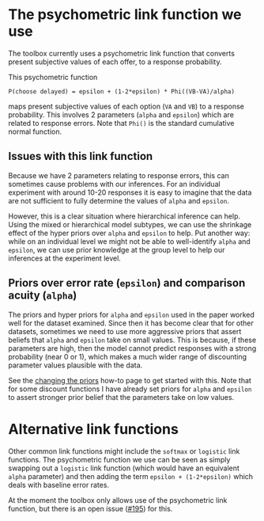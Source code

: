 # The psychometric link function we use

The toolbox currently uses a psychometric link function that converts present subjective values of each offer, to a response probability.

This psychometric function

    P(choose delayed) = epsilon + (1-2*epsilon) * Phi((VB-VA)/alpha)

maps present subjective values of each option (`VA` and `VB`) to a response probability. This involves 2 parameters (`alpha` and `epsilon`) which are related to response errors. Note that `Phi()` is the standard cumulative normal function.

## Issues with this link function
Because we have 2 parameters relating to response errors, this can sometimes cause problems with our inferences. For an individual experiment with around 10-20 responses it is easy to imagine that the data are not sufficient to fully determine the values of `alpha` and `epsilon`.

However, this is a clear situation where hierarchical inference can help. Using the mixed or hierarchical model subtypes, we can use the shrinkage effect of the hyper priors over `alpha` and `epsilon` to help. Put another way: while on an individual level we might not be able to well-identify `alpha` and `epsilon`, we can use prior knowledge at the group level to help our inferences at the experiment level.

## Priors over error rate (`epsilon`) and comparison acuity (`alpha`)
The priors and hyper priors for `alpha` and `epsilon` used in the paper worked well for the dataset examined. Since then it has become clear that for other datasets, sometimes we need to use more aggressive priors that assert beliefs that `alpha` and `epsilon` take on small values. This is because, if these parameters are high, then the model cannot predict responses with a strong probability (near 0 or 1), which makes a much wider range of discounting parameter values plausible with the data.

See the [changing the priors](https://github.com/drbenvincent/delay-discounting-analysis/wiki/Changing-the-priors) how-to page to get started with this. Note that for some discount functions I have already set priors for `alpha` and `epsilon` to assert stronger prior belief that the parameters take on low values.

# Alternative link functions
Other common link functions might include the `softmax` or `logistic` link functions. The psychometric function we use can be seen as simply swapping out a `logistic` link function (which would have an equivalent `alpha` parameter) and then adding the term `epsilon + (1-2*epsilon)` which deals with baseline error rates.

At the moment the toolbox only allows use of the psychometric link function, but there is an open issue ([#195](https://github.com/drbenvincent/delay-discounting-analysis/issues/195)) for this.
